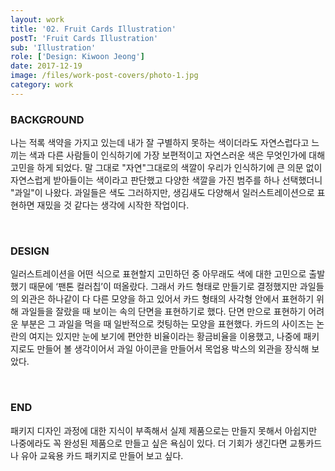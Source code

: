 ```yaml
---
layout: work
title: '02. Fruit Cards Illustration'
postT: 'Fruit Cards Illustration'
sub: 'Illustration'
role: ['Design: Kiwoon Jeong']
date: 2017-12-19
image: /files/work-post-covers/photo-1.jpg
category: work
---
```


### BACKGROUND

나는 적록 색약을 가지고 있는데 내가 잘 구별하지 못하는 색이더라도 자연스럽다고 느끼는 색과 다른 사람들이 인식하기에 가장 보편적이고 자연스러운 색은 무엇인가에 대해 고민을 하게 되었다. 말 그대로 "자연"그대로의 색깔이 우리가 인식하기에 큰 의문 없이 자연스럽게 받아들이는 색이라고 판단했고 다양한 색깔을 가진 범주를 하나 선택했더니 "과일"이 나왔다. 과일들은 색도 그러하지만, 생김새도 다양해서 일러스트레이션으로 표현하면 재밌을 것 같다는 생각에 시작한 작업이다.

<br>

### DESIGN

일러스트레이션을 어떤 식으로 표현할지 고민하던 중 아무래도 색에 대한 고민으로 출발했기 때문에 ‘팬톤 컬러칩’이 떠올랐다. 그래서 카드 형태로 만들기로 결정했지만 과일들의 외관은 하나같이 다 다른 모양을 하고 있어서 카드 형태의 사각형 안에서 표현하기 위해 과일들을 잘랐을 때 보이는 속의 단면을 표현하기로 했다. 단면 만으로 표현하기 어려운 부분은 그 과일을 먹을 때 일반적으로 컷팅하는 모양을 표현했다. 카드의 사이즈는 논란의 여지는 있지만 눈에 보기에 편안한 비율이라는 황금비율을 이용했고, 나중에 패키지로도 만들어 볼 생각이어서 과일 아이콘을 만들어서 목업용 박스의 외관을 장식해 보았다.

<br>

### END

패키지 디자인 과정에 대한 지식이 부족해서 실제 제품으로는 만들지 못해서 아쉽지만 나중에라도 꼭 완성된 제품으로 만들고 싶은 욕심이 있다. 더 기회가 생긴다면 교통카드나 유아 교육용 카드 패키지로 만들어 보고 싶다.

<br>
